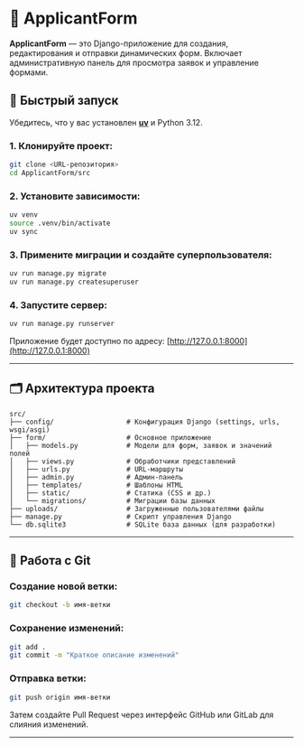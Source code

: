 
# 📝 ApplicantForm

**ApplicantForm** — это Django-приложение для создания, редактирования и отправки динамических форм. Включает административную панель для просмотра заявок и управление формами.

## 🚀 Быстрый запуск

Убедитесь, что у вас установлен [**uv**](https://github.com/astral-sh/uv) и Python 3.12.

### 1. Клонируйте проект:

```bash
git clone <URL-репозитория>
cd ApplicantForm/src
```

### 2. Установите зависимости:

```bash
uv venv
source .venv/bin/activate
uv sync
```

### 3. Примените миграции и создайте суперпользователя:

```bash
uv run manage.py migrate
uv run manage.py createsuperuser
```

### 4. Запустите сервер:

```bash
uv run manage.py runserver
```

Приложение будет доступно по адресу: [http://127.0.0.1:8000](http://127.0.0.1:8000)

---

## 🗂️ Архитектура проекта

```
src/
├── config/                  # Конфигурация Django (settings, urls, wsgi/asgi)
├── form/                    # Основное приложение
│   ├── models.py            # Модели для форм, заявок и значений полей
│   ├── views.py             # Обработчики представлений
│   ├── urls.py              # URL-маршруты
│   ├── admin.py             # Админ-панель
│   ├── templates/           # Шаблоны HTML
│   ├── static/              # Статика (CSS и др.)
│   └── migrations/          # Миграции базы данных
├── uploads/                 # Загруженные пользователями файлы
├── manage.py                # Скрипт управления Django
└── db.sqlite3               # SQLite база данных (для разработки)
```

---

## 🌿 Работа с Git

### Создание новой ветки:

```bash
git checkout -b имя-ветки
```

### Сохранение изменений:

```bash
git add .
git commit -m "Краткое описание изменений"
```

### Отправка ветки:

```bash
git push origin имя-ветки
```

Затем создайте Pull Request через интерфейс GitHub или GitLab для слияния изменений.

---
